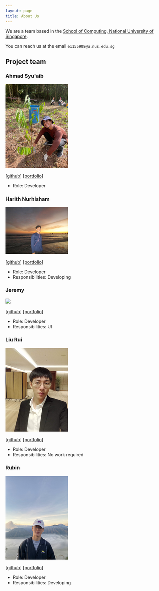 ```yaml
---
layout: page
title: About Us
---
```


We are a team based in the [School of Computing, National University of Singapore](https://www.comp.nus.edu.sg).

You can reach us at the email `e1155908@u.nus.edu.sg`

## Project team

### Ahmad Syu'aib

<img src="images/ahmadsyuaib.png" width="200px">

[[github](https://github.com/ahmadsyuaib)]
[[portfolio](team/johndoe.md)]

* Role: Developer

### Harith Nurhisham

<img src="images/harithhh06.png" width="200px">

[[github](https://github.com/Harithhh06)]
[[portfolio](team/johndoe.md)]

* Role: Developer
* Responsibilities: Developing

### Jeremy

<img src="images/jereeemyyyy.png" width="200px">

[[github](http://github.com/jereeemyyyy)] [[portfolio](team/johndoe.md)]

* Role: Developer
* Responsibilities: UI

### Liu Rui

<img src="images/l-rrrr.png" width="200px">

[[github](http://github.com/L-rrrr)]
[[portfolio](team/johndoe.md)]

* Role: Developer
* Responsibilities: No work required

### Rubin

<img src="images/rubinnn.png" width="200px">

[[github](http://github.com/rubinnn)]
[[portfolio](team/johndoe.md)]

* Role: Developer
* Responsibilities: Developing
